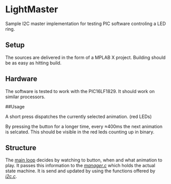 # LightMaster

Sample I2C master implementation for testing PIC software controling a LED ring.

## Setup

The sources are delivered in the form of a MPLAB X project. Building should be as easy as hitting build.

## Hardware

The software is tested to work with the PIC16LF1829. It should work on similar processors.

##Usage

A short press dispatches the currently selected animation. (red LEDs)

By pressing the button for a longer time, every ≈400ms the next animation is selcated. This should be visible in the red leds counting up in binary.

## Structure

The [main loop](../master/main.c) decides by watching to button, when and what animation to play. It passes this information to the [*manager.c*](../master/manager.c) which holds the actual state machine. It is send and updated by using the functions offered by [*i2c.c*](../master/i2c.c).
